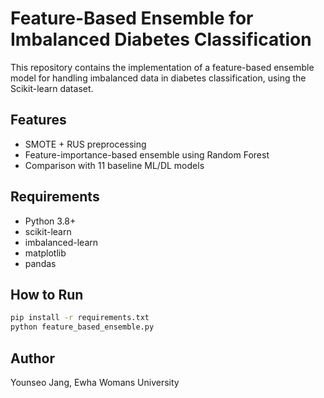 # Feature-Based Ensemble for Imbalanced Diabetes Classification

This repository contains the implementation of a feature-based ensemble model for handling imbalanced data in diabetes classification, using the Scikit-learn dataset.

## Features
- SMOTE + RUS preprocessing
- Feature-importance-based ensemble using Random Forest
- Comparison with 11 baseline ML/DL models

## Requirements
- Python 3.8+
- scikit-learn
- imbalanced-learn
- matplotlib
- pandas

## How to Run

```bash
pip install -r requirements.txt
python feature_based_ensemble.py
```

## Author
Younseo Jang, Ewha Womans University
